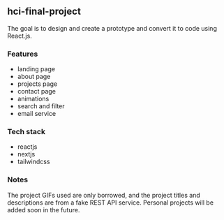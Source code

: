 ## hci-final-project

The goal is to design and create a prototype and convert it to code using React.js.

### Features

- landing page
- about page
- projects page
- contact page
- animations
- search and filter
- email service

### Tech stack

- reactjs
- nextjs
- tailwindcss

### Notes

The project GIFs used are only borrowed, and the project titles and descriptions are from a fake REST API service. Personal projects will be added soon in the future.
